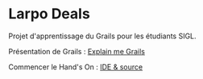 Larpo Deals
===========

Projet d'apprentissage du Grails pour les étudiants SIGL.

Présentation de Grails : [Explain me Grails](http://larpomatic.github.io/larpo-deals/p/)

Commencer le Hand's On : [IDE & source](hands-on/p1.md "Part 1")
